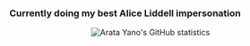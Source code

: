 ### Currently doing my best Alice Liddell impersonation

<p align="center">
  <img src="https://github-readme-stats-git-masterrstaa-rickstaa.vercel.app/api?username=Ayano2000&theme=dark&show_icons=true" alt="Arata Yano's GitHub statistics" />
</p>
